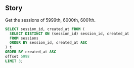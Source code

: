 ## Story

Get the sessions of 5999th, 6000th, 6001th.

```sql
SELECT session_id, created_at FROM (
  SELECT DISTINCT ON (session_id) session_id, created_at
  FROM sessions
  ORDER BY session_id, created_at ASC
) t
ORDER BY created_at ASC
offset 5998
LIMIT 3;
```

